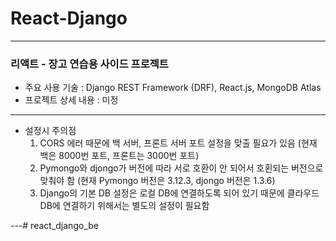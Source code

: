 # React-Django

---

### 리액트 - 장고 연습용 사이드 프로젝트

- 주요 사용 기술 : Django REST Framework (DRF), React.js, MongoDB Atlas
- 프로젝트 상세 내용 : 미정

---

- 설정시 주의점
    1. CORS 에러 때문에 백 서버, 프론트 서버 포트 설정을 맞출 필요가 있음 (현재 백은 8000번 포트, 프론트는 3000번 포트)
    2. Pymongo와 djongo가 버전에 따라 서로 호환이 안 되어서 호횐되는 버전으로 맞춰야 함 (현재 Pymongo 버전은 3.12.3, djongo 버전은 1.3.6)
    3. Django의 기본 DB 설정은 로컬 DB에 연결하도록 되어 있기 때문에 클라우드 DB에 연결하기 위해서는 별도의 설정이 필요함

---# react_django_be

